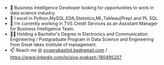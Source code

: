 - 🤵 Business Intelligence Developer looking for opportunities to work in data science industry.
- 🔭 I excel in Python,MySQL,EDA,Statistics,ML,Tableau(Prep) and PL SQL.
- 🌱 I’m currently working in TVS Credit Services as an Assistant Manager for Business Intelligence Team. 
- 👨‍🎓 Holding a Bachelor's Degree in Electronics and Communication Engineering / Postgraduate Program in Data Science and Engineering from Great lakes institute of management.
- 📫 Reach me @ sivaprakashtd.be@gmail.com / https://www.linkedin.com/in/siva-prakash-180495207

<!---
sivprakashbe/sivprakashbe is a ✨ special ✨ repository because its `README.md` (this file) appears on your GitHub profile.
You can click the Preview link to take a look at your changes.
--->
